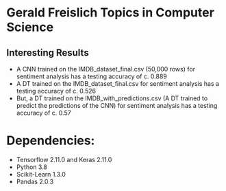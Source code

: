 # Gerald Freislich Topics in Computer Science

## Interesting Results
- A CNN trained on the IMDB_dataset_final.csv (50,000 rows) for sentiment analysis has a testing accuracy of c. 0.889
- A DT trained on the IMDB_dataset_final.csv for sentiment analysis has a testing accuracy of c. 0.526
- But, a DT trained on the IMDB_with_predictions.csv (A DT trained to predict the predictions of the CNN) for sentiment analysis has a testing accuracy of c. 0.57

# Dependencies:
* Tensorflow 2.11.0 and Keras 2.11.0
* Python 3.8
* Scikit-Learn 1.3.0
* Pandas 2.0.3
